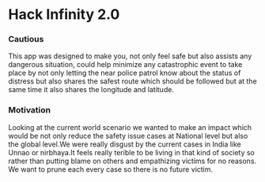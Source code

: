 <h1> Hack Infinity 2.0  </h1>
<h3> Cautious </h3>


This app was designed to make you, not only feel safe but also assists any dangerous situation, could help minimize any catastrophic event to take place by not only letting the near police patrol know about the status of distress but also shares the safest route which should be followed but at the same time it also shares the longitude and latitude.

<h3> Motivation </h3>

Looking at the current world scenario we wanted to make an impact which would be not only reduce the safety issue cases at National level but also the global level.We were really disgust by the current cases in India like Unnao or nirbhaya.It feels really terible to be living in that kind of society so rather than putting blame on others and empathizing victims for no reasons. We want to prune each every case so there is no future victim.


